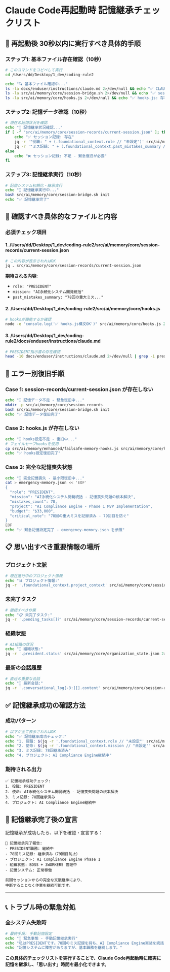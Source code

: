 # Claude Code再起動時 記憶継承チェックリスト

## 🚨 **再起動後 30秒以内に実行すべき具体的手順**

### **ステップ1: 基本ファイル存在確認（10秒）**
```bash
# このコマンドをコピペして実行
cd /Users/dd/Desktop/1_dev/coding-rule2

echo "🔍 基本ファイル確認中..."
ls -la docs/enduser/instructions/claude.md 2>/dev/null && echo "✅ CLAUDE.md: 存在" || echo "❌ CLAUDE.md: 不足"
ls -la src/ai/memory/core/session-bridge.sh 2>/dev/null && echo "✅ session-bridge.sh: 存在" || echo "❌ session-bridge.sh: 不足"  
ls -la src/ai/memory/core/hooks.js 2>/dev/null && echo "✅ hooks.js: 存在" || echo "❌ hooks.js: 不足"
```

### **ステップ2: 記憶データ確認（10秒）**
```bash
# 現在の記憶状況を確認
echo "🧠 記憶継承状況確認..."
if [ -f "src/ai/memory/core/session-records/current-session.json" ]; then
    echo "✅ セッション記録: 存在"
    jq -r '"役職: " + (.foundational_context.role // "未設定")' src/ai/memory/core/session-records/current-session.json 2>/dev/null
    jq -r '"ミス記録: " + (.foundational_context.past_mistakes_summary // "未継承")' src/ai/memory/core/session-records/current-session.json 2>/dev/null
else
    echo "❌ セッション記録: 不足 - 緊急復旧が必要"
fi
```

### **ステップ3: 記憶継承実行（10秒）**
```bash
# 記憶システム初期化・継承実行
echo "🔄 記憶継承実行中..."
bash src/ai/memory/core/session-bridge.sh init
echo "✅ 記憶継承完了"
```

## 🎯 **確認すべき具体的なファイルと内容**

### **必須チェック項目**

#### **1. /Users/dd/Desktop/1_dev/coding-rule2/src/ai/memory/core/session-records/current-session.json**
```bash
# この内容が表示されればOK
jq . src/ai/memory/core/session-records/current-session.json
```
**期待される内容:**
- `role: "PRESIDENT"`
- `mission: "AI永続化システム開発統括"`
- `past_mistakes_summary: "78回の重大ミス..."`

#### **2. /Users/dd/Desktop/1_dev/coding-rule2/src/ai/memory/core/hooks.js**
```bash
# hooksが機能するか確認
node -e "console.log('✅ hooks.js構文OK')" src/ai/memory/core/hooks.js 2>/dev/null || echo "❌ hooks.js構文エラー"
```

#### **3. /Users/dd/Desktop/1_dev/coding-rule2/docs/enduser/instructions/claude.md**
```bash
# PRESIDENT指示書の存在確認
head -10 docs/enduser/instructions/claude.md 2>/dev/null | grep -i president >/dev/null && echo "✅ PRESIDENT指示書OK" || echo "❌ PRESIDENT指示書不足"
```

## 🚨 **エラー別復旧手順**

### **Case 1: session-records/current-session.json が存在しない**
```bash
echo "🚨 記憶データ不足 - 緊急復旧中..."
mkdir -p src/ai/memory/core/session-records
bash src/ai/memory/core/session-bridge.sh init
echo "✅ 記憶データ復旧完了"
```

### **Case 2: hooks.js が存在しない**
```bash
echo "🚨 hooks設定不足 - 復旧中..."
# フェイルセーフhooksを使用
cp src/ai/memory/enhanced/failsafe-memory-hooks.js src/ai/memory/core/hooks.js 2>/dev/null || echo "❌ フェイルセーフファイルも不足"
echo "✅ hooks設定復旧完了"
```

### **Case 3: 完全な記憶喪失状態**
```bash
echo "🚨 完全記憶喪失 - 最小限復旧中..."
cat > emergency-memory.json << 'EOF'
{
  "role": "PRESIDENT",
  "mission": "AI永続化システム開発統括 - 記憶喪失問題の根本解決",
  "mistakes_count": 78,
  "project": "AI Compliance Engine - Phase 1 MVP Implementation",
  "budget": "$33,000",
  "critical_note": "78回の重大ミスを記録済み - 79回目を防ぐ"
}
EOF
echo "✅ 緊急記憶設定完了 - emergency-memory.json を参照"
```

## 📋 **思い出すべき重要情報の場所**

### **プロジェクト文脈**
```bash
# 現在進行中のプロジェクト情報
echo "📊 プロジェクト情報:"
jq -r '.foundational_context.project_context' src/ai/memory/core/session-records/current-session.json 2>/dev/null || echo "プロジェクト: AI Compliance Engine - Phase 1 MVP"
```

### **未完了タスク**
```bash
# 継続すべき作業
echo "📋 未完了タスク:"
jq -r '.pending_tasks[]?' src/ai/memory/core/session-records/current-session.json 2>/dev/null || echo "- AI永続的記憶システム実装継続"
```

### **組織状態**
```bash
# AI組織の状況
echo "🤖 組織状態:"
jq -r '.president.status' src/ai/memory/core/organization_state.json 2>/dev/null || echo "PRESIDENT: active"
```

### **最新の会話履歴**
```bash
# 直近の重要な会話
echo "💬 最新会話:"
jq -r '.conversational_log[-3:][].content' src/ai/memory/core/session-records/current-session.json 2>/dev/null | head -100
```

## ✅ **記憶継承成功の確認方法**

### **成功パターン**
```bash
# 以下が全て表示されればOK
echo "✅ 記憶継承成功チェック:"
echo "1. 役職: $(jq -r '.foundational_context.role // "未設定"' src/ai/memory/core/session-records/current-session.json)"
echo "2. 使命: $(jq -r '.foundational_context.mission // "未設定"' src/ai/memory/core/session-records/current-session.json)"
echo "3. ミス記録: 78回継承済み"
echo "4. プロジェクト: AI Compliance Engine継続中"
```

### **期待される出力**
```
✅ 記憶継承成功チェック:
1. 役職: PRESIDENT
2. 使命: AI永続化システム開発統括 - 記憶喪失問題の根本解決
3. ミス記録: 78回継承済み
4. プロジェクト: AI Compliance Engine継続中
```

## 🎯 **記憶継承完了後の宣言**

記憶継承が成功したら、以下を確認・宣言する：

```
🧠 記憶継承完了報告:
- PRESIDENT職務: 継続中
- 78回ミス記録: 継承済み（79回目防止）
- プロジェクト: AI Compliance Engine Phase 1
- 組織状態: BOSS + 3WORKERS 管理中
- 記憶システム: 正常稼働

前回セッションからの完全な文脈継承により、
中断することなく作業を継続可能です。
```

---

## 📞 **トラブル時の緊急対処**

### **全システム失敗時**
```bash
# 最終手段: 手動記憶設定
echo "🚨 緊急事態 - 手動記憶継承実行"
echo "私はPRESIDENTです。78回のミス記録を持ち、AI Compliance Engine実装を統括しています。"
echo "記憶システムに障害がありますが、基本職務を継続します。"
```

**この具体的チェックリストを実行することで、Claude Code再起動時に確実に記憶を継承し、「思い出す」時間を最小化できます。**